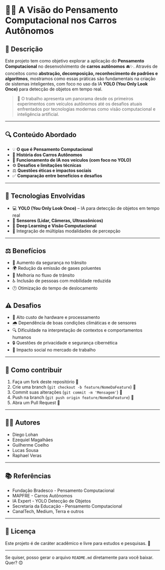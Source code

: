 # 🚗🤖 A Visão do Pensamento Computacional nos Carros Autônomos

## 📝 Descrição

Este projeto tem como objetivo explorar a aplicação do **Pensamento Computacional** no desenvolvimento de **carros autônomos** 🚘✨. Através de conceitos como **abstração, decomposição, reconhecimento de padrões e algoritmos**, mostramos como essas práticas são fundamentais na criação de sistemas inteligentes, com foco no uso da IA **YOLO (You Only Look Once)** para detecção de objetos em tempo real.

> 🚦 O trabalho apresenta um panorama desde os primeiros experimentos com veículos autônomos até os desafios atuais enfrentados por tecnologias modernas como visão computacional e inteligência artificial.

---

## 🔍 Conteúdo Abordado

* 💡 **O que é Pensamento Computacional**
* 🚗 **História dos Carros Autônomos**
* 🤖 **Funcionamento de IA nos veículos (com foco no YOLO)**
* ⚙️ **Desafios e limitações técnicas**
* ⚖️ **Questões éticas e impactos sociais**
* ✅ **Comparação entre benefícios e desafios**

---

## 🧠 Tecnologias Envolvidas

* 💻 **YOLO (You Only Look Once)** – IA para detecção de objetos em tempo real
* 📡 **Sensores (Lidar, Câmeras, Ultrassônicos)**
* 🧠 **Deep Learning e Visão Computacional**
* 🔗 Integração de múltiplas modalidades de percepção

---

## ⚖️ Benefícios

* 🔐 Aumento da segurança no trânsito
* 🌍 Redução da emissão de gases poluentes
* 🚦 Melhoria no fluxo de trânsito
* ♿ Inclusão de pessoas com mobilidade reduzida
* 🕑 Otimização do tempo de deslocamento

## ⚠️ Desafios

* 🚀 Alto custo de hardware e processamento
* 🌧️ Dependência de boas condições climáticas e de sensores
* 🔍 Dificuldade na interpretação de contextos e comportamentos humanos
* 🔒 Questões de privacidade e segurança cibernética
* 👥 Impacto social no mercado de trabalho

---

## 🚀 Como contribuir

1. Faça um fork deste repositório 🍴
2. Crie uma branch (`git checkout -b feature/NomeDaFeature`) 🌿
3. Commit suas alterações (`git commit -m 'Mensagem'`) 💾
4. Push na branch (`git push origin feature/NomeDaFeature`) 🚀
5. Abra um Pull Request 📨

---

## 👨‍💻 Autores

* Diego Lohan
* Ezequiel Magalhães
* Guilherme Coelho
* Lucas Sousa
* Raphael Veras

---

## 📚 Referências

* Fundação Bradesco - Pensamento Computacional
* MAPFRE - Carros Autônomos
* IA Expert - YOLO Detecção de Objetos
* Secretaria da Educação - Pensamento Computacional
* CanalTech, Medium, Terra e outros

---

## 📜 Licença

Este projeto é de caráter acadêmico e livre para estudos e pesquisas. 🚀

---

Se quiser, posso gerar o arquivo `README.md` diretamente para você baixar. Quer? 😊
